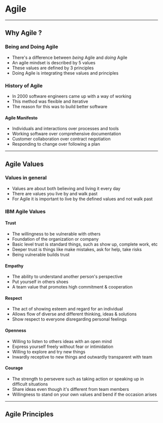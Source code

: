 # Agile
---
## Why Agile ?

### Being and Doing Agile
- There's a difference between *being* Agile and *doing* Agile
- An agile mindset is described by 5 values
- These values are defined by 3 principles
- Doing Agile is integrating these values and principles

### History of Agile 
- In 2000 software engineers came up with a way of working 
- This method was flexible and iterative
- The reason for this was to build better software

#### Agile Manifesto
- Individuals and interactions over processes and tools
- Working software over comprehensive documentation
- Customer collaboration  over contract negotiation
- Responding to change over following a plan

---
##  Agile Values
### Values in general
- Values are about both believing and living it every day
- There are values you live by and walk past
- For Agile it is important to live by the defined values and not walk past

### IBM Agile Values
#### Trust
- The willingness to be vulnerable with others
- Foundation of the organization or company
- Basic level trust is standard things, such as show up, complete work,  etc
- Deeper trust is things like make mistakes, ask for help, take risks
- Being vulnerable builds trust

#### Empathy
- The ability to understand another person's perspective
- Put yourself in others shoes
- A team value that promotes high commitment & cooperation

#### Respect
- The act of showing esteem and regard for an individual
- Allows flow of diverse and different thinking, ideas & solutions
- Show respect to everyone disregarding personal feelings

#### Openness
- Willing to listen to others ideas with an open mind
- Express yourself freely without fear or intimidation
- Willing to explore and try new things
- Inwardly receptive to new things and outwardly transparent with team

#### Courage
- The strength to persevere such as taking action or speaking up in difficult situations
- Share ideas even though it's different from team members
- Willingness to stand on your own values and bend if the occasion arises

---
## Agile Principles

